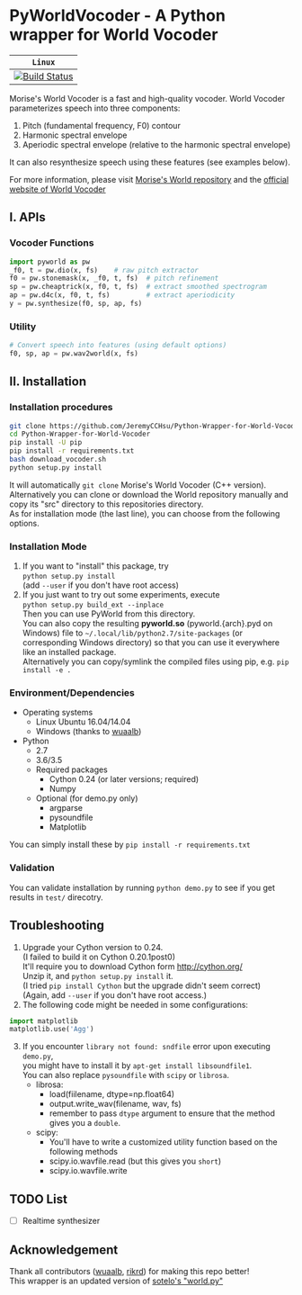 # PyWorldVocoder - A Python wrapper for World Vocoder


| **`Linux`** |
|-----------------|
| [![Build Status](https://travis-ci.org/JeremyCCHsu/Python-Wrapper-for-World-Vocoder.svg?branch=master)](https://travis-ci.org/JeremyCCHsu/Python-Wrapper-for-World-Vocoder) |


Morise's World Vocoder is a fast and high-quality vocoder.
World Vocoder parameterizes speech into three components:

  1. Pitch (fundamental frequency, F0) contour  
  2. Harmonic spectral envelope
  3. Aperiodic spectral envelope (relative to the harmonic spectral envelope)

It can also resynthesize speech using these features (see examples below).

For more information, please visit [Morise's World repository](https://github.com/mmorise/World) 
and the [official website of World Vocoder](http://ml.cs.yamanashi.ac.jp/world/english/)


## I. APIs

### Vocoder Functions
```python
import pyworld as pw
_f0, t = pw.dio(x, fs)    # raw pitch extractor
f0 = pw.stonemask(x, _f0, t, fs)  # pitch refinement
sp = pw.cheaptrick(x, f0, t, fs)  # extract smoothed spectrogram
ap = pw.d4c(x, f0, t, fs)         # extract aperiodicity
y = pw.synthesize(f0, sp, ap, fs)
```


### Utility
```python
# Convert speech into features (using default options)
f0, sp, ap = pw.wav2world(x, fs)
```


## II. Installation
### Installation procedures
```bash
git clone https://github.com/JeremyCCHsu/Python-Wrapper-for-World-Vocoder.git
cd Python-Wrapper-for-World-Vocoder
pip install -U pip
pip install -r requirements.txt
bash download_vocoder.sh
python setup.py install
```
It will automatically `git clone` Morise's World Vocoder (C++ version).<br/>
Alternatively you can clone or download the World repository manually and copy its "src" directory to this repositories directory.<br/>
As for installation mode (the last line), you can choose from the following options.


### Installation Mode
1. If you want to "install" this package, try<br/>
   `python setup.py install`<br/>
   (add `--user` if you don't have root access)
2. If you just want to try out some experiments, execute<br/>
  `python setup.py build_ext --inplace`<br/>
  Then you can use PyWorld from this directory.<br/>
  You can also copy the resulting **pyworld.so** (pyworld.{arch}.pyd on Windows) file to
  `~/.local/lib/python2.7/site-packages` (or corresponding Windows directory)
  so that you can use it everywhere like an installed package.<br/>
  Alternatively you can copy/symlink the compiled files using pip, e.g. `pip install -e .`

### Environment/Dependencies  
- Operating systems
  - Linux Ubuntu 16.04/14.04
  - Windows (thanks to [wuaalb](https://github.com/wuaalb))
- Python
  - 2.7
  - 3.6/3.5
  - Required packages
    - Cython 0.24 (or later versions; required)
    - Numpy
  - Optional (for demo.py only)
    - argparse
    - pysoundfile
    - Matplotlib

You can simply install these by `pip install -r requirements.txt`


### Validation
You can validate installation by running
`python demo.py`
to see if you get results in `test/` direcotry.


## Troubleshooting
1. Upgrade your Cython version to 0.24.<br/>
   (I failed to build it on Cython 0.20.1post0)<br/>
   It'll require you to download Cython form http://cython.org/<br/>
   Unzip it, and `python setup.py install` it.<br/>
   (I tried `pip install Cython` but the upgrade didn't seem correct)<br/>
   (Again, add `--user` if you don't have root access.)
2. The following code might be needed in some configurations:

 ```python
 import matplotlib
 matplotlib.use('Agg')
 ```
3. If you encounter `library not found: sndfile` error upon executing `demo.py`,  
   you might have to install it by `apt-get install libsoundfile1`.  
   You can also replace `pysoundfile` with `scipy` or `librosa`.   
   - librosa:
     - load(fiilename, dtype=np.float64)
     - output.write_wav(filename, wav, fs)
     - remember to pass `dtype` argument to ensure that the method gives you a `double`.
   - scipy:
     - You'll have to write a customized utility function based on the following methods
     - scipy.io.wavfile.read (but this gives you `short`)
     - scipy.io.wavfile.write

## TODO List
  
- [ ] Realtime synthesizer

## Acknowledgement
Thank all contributors ([wuaalb](https://github.com/wuaalb), [rikrd](https://github.com/rikrd)) for making this repo better!  
This wrapper is an updated version of [sotelo's "world.py"](https://github.com/sotelo/world.py)<br/>
